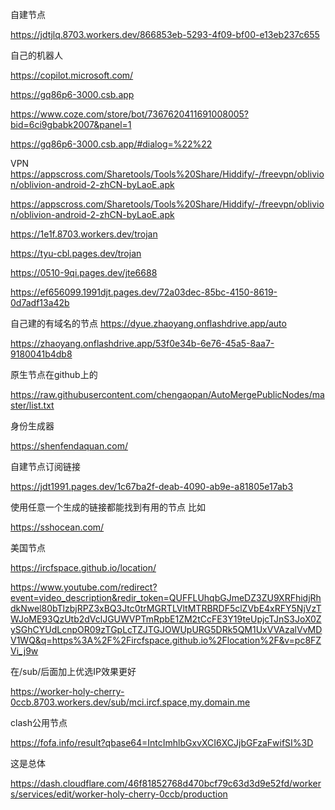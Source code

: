 自建节点


https://jdtjlq.8703.workers.dev/866853eb-5293-4f09-bf00-e13eb237c655


自己的机器人

https://copilot.microsoft.com/


https://gq86p6-3000.csb.app



https://www.coze.com/store/bot/7367620411691008005?bid=6ci9gbabk2007&panel=1




https://gq86p6-3000.csb.app/#dialog=%22%22


VPN
https://appscross.com/Sharetools/Tools%20Share/Hiddify/-/freevpn/oblivion/oblivion-android-2-zhCN-byLaoE.apk


https://appscross.com/Sharetools/Tools%20Share/Hiddify/-/freevpn/oblivion/oblivion-android-2-zhCN-byLaoE.apk



https://1e1f.8703.workers.dev/trojan

https://tyu-cbl.pages.dev/trojan


https://0510-9qi.pages.dev/jte6688


https://ef656099.1991djt.pages.dev/72a03dec-85bc-4150-8619-0d7adf13a42b




自己建的有域名的节点
https://dyue.zhaoyang.onflashdrive.app/auto

https://zhaoyang.onflashdrive.app/53f0e34b-6e76-45a5-8aa7-9180041b4db8



原生节点在github上的

https://raw.githubusercontent.com/chengaopan/AutoMergePublicNodes/master/list.txt



身份生成器

https://shenfendaquan.com/



自建节点订阅链接



https://jdt1991.pages.dev/1c67ba2f-deab-4090-ab9e-a81805e17ab3



使用任意一个生成的链接都能找到有用的节点
比如

https://sshocean.com/


美国节点

https://ircfspace.github.io/location/



https://www.youtube.com/redirect?event=video_description&redir_token=QUFFLUhqbGJmeDZ3ZU9XRFhidjRhdkNwel80bTlzbjRPZ3xBQ3Jtc0trMGRTLVltMTRBRDF5clZVbE4xRFY5NjVzTWJoME93QzUtb2dVclJGUWVPTmRpbE1ZM2tCcFE3Y19teUpjcTJnS3JoX0ZySGhCYUdLcnpOR09zTGpLcTZJTGJOWUpURG5DRk5QM1UxVVAzalVvMDV1WQ&q=https%3A%2F%2Fircfspace.github.io%2Flocation%2F&v=pc8FZVi_j9w




在/sub/后面加上优选IP效果更好

https://worker-holy-cherry-0ccb.8703.workers.dev/sub/mci.ircf.space,my.domain.me


clash公用节点

https://fofa.info/result?qbase64=IntcImhlbGxvXCI6XCJjbGFzaFwifSI%3D


这是总体


https://dash.cloudflare.com/46f81852768d470bcf79c63d3d9e52fd/workers/services/edit/worker-holy-cherry-0ccb/production
